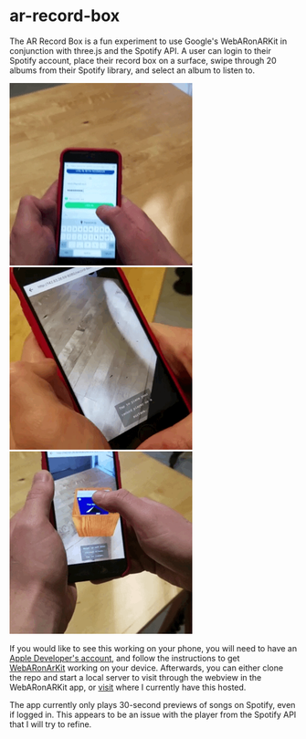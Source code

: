 # ar-record-box

The AR Record Box is a fun experiment to use Google's WebARonARKit in conjunction with three.js and the Spotify API. A user can login to their Spotify account, place their record box on a surface, swipe through 20 albums from their Spotify library, and select an album to listen to. 

![Login to Spotify](login.GIF)
![Place record box on surface](place-record-box.GIF)
![Select album to listen to](select-album.GIF)

If you would like to see this working on your phone, you will need to have an <a href="https://developer.apple.com/">Apple Developer's account</a>, and follow the instructions to get <a href="https://github.com/google-ar/WebARonARKit">WebARonArKit</a> working on your device. Afterwards, you can either clone the repo and start a local server to visit through the webview in the WebARonARKit app, or <a href="http://142.93.26.59:8080/">visit</a> where I currently have this hosted. 

The app currently only plays 30-second previews of songs on Spotify, even if logged in. This appears to be an issue with the player from the Spotify API that I will try to refine. 
